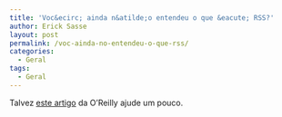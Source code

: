 ```yaml
---
title: 'Voc&ecirc; ainda n&atilde;o entendeu o que &eacute; RSS?'
author: Erick Sasse
layout: post
permalink: /voc-ainda-no-entendeu-o-que-rss/
categories:
  - Geral
tags:
  - Geral
---
```

Talvez [este artigo][1] da O&#8217;Reilly ajude um pouco.

 [1]: http://www.xml.com/pub/a/2002/12/18/dive-into-xml.html